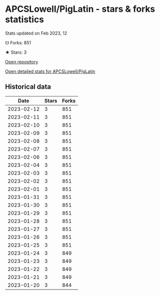 # APCSLowell/PigLatin - stars & forks statistics

Stats updated on Feb 2023, 12

☋ Forks: 851

★ Stars: 3

[Open repository](https://github.com/APCSLowell/PigLatin)

[Open detailed stats for APCSLowell/PigLatin](https://reviewgithub.com/rep/APCSLowell/PigLatin)

## Historical data
| Date | Stars | Forks |
|------|-------|-------|
| 2023-02-12 | 3 | 851 | 
| 2023-02-11 | 3 | 851 | 
| 2023-02-10 | 3 | 851 | 
| 2023-02-09 | 3 | 851 | 
| 2023-02-08 | 3 | 851 | 
| 2023-02-07 | 3 | 851 | 
| 2023-02-06 | 3 | 851 | 
| 2023-02-04 | 3 | 851 | 
| 2023-02-03 | 3 | 851 | 
| 2023-02-02 | 3 | 851 | 
| 2023-02-01 | 3 | 851 | 
| 2023-01-31 | 3 | 851 | 
| 2023-01-30 | 3 | 851 | 
| 2023-01-29 | 3 | 851 | 
| 2023-01-28 | 3 | 851 | 
| 2023-01-27 | 3 | 851 | 
| 2023-01-26 | 3 | 851 | 
| 2023-01-25 | 3 | 851 | 
| 2023-01-24 | 3 | 849 | 
| 2023-01-23 | 3 | 849 | 
| 2023-01-22 | 3 | 849 | 
| 2023-01-21 | 3 | 849 | 
| 2023-01-20 | 3 | 844 | 

